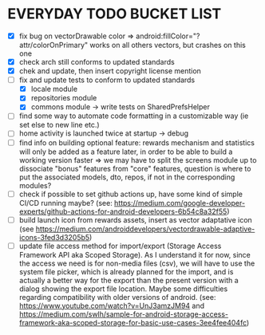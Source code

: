 # EVERYDAY TODO BUCKET LIST

- [x] fix bug on vectorDrawable color => android:fillColor="?attr/colorOnPrimary" works on all others vectors, but crashes on this one
- [x] check arch still conforms to updated standards
- [x] chek and update, then insert copyright license mention
- [ ] fix and update tests to conform to updated standards
  - [x] locale module
  - [x] repositories module
  - [x] commons module -> write tests on SharedPrefsHelper
- [ ] find some way to automate code formatting in a customizable way (ie set else to new line etc.)
- [ ] home activity is launched twice at startup -> debug
- [ ] find info on building optional feature: rewards mechanism and statistics will only be added as a feature later, in order to be able to build a working version faster => we may have to split the screens module up to dissociate "bonus" features from "core" features, question is where to put the associated models, dto, repos, if not in the corresponding modules?
- [ ] check if possible to set github actions up, have some kind of simple CI/CD running maybe? (see: https://medium.com/google-developer-experts/github-actions-for-android-developers-6b54c8a32f55)
- [ ] build launch icon from rewards assets, insert as vector adaptative icon (see https://medium.com/androiddevelopers/vectordrawable-adaptive-icons-3fed3d3205b5)
- [ ] update file access method for import/export (Storage Access Framework API aka Scoped Storage). As I understand it for now, since the access we need is for non-media files (csv), we will have to use the system file picker, which is already  planned for the import, and is actually a better way for the export than the present version with a dialog showing the export file location. Maybe some difficulties regarding compatibility with older versions of android. (see: https://www.youtube.com/watch?v=UnJ3amzJM94 and https://medium.com/swlh/sample-for-android-storage-access-framework-aka-scoped-storage-for-basic-use-cases-3ee4fee404fc)

